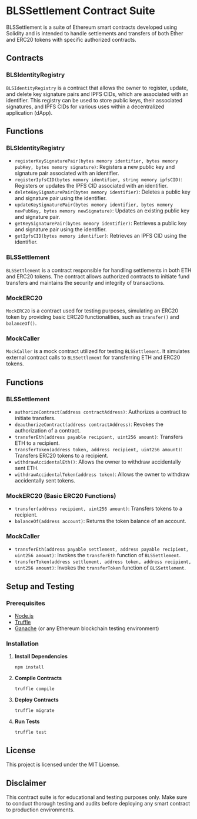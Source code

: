 # BLSSettlement Contract Suite

BLSSettlement is a suite of Ethereum smart contracts developed using Solidity and is intended to handle settlements and transfers of both Ether and ERC20 tokens with specific authorized contracts.

## Contracts

### BLSIdentityRegistry

`BLSIdentityRegistry` is a contract that allows the owner to register, update, and delete key signature pairs and IPFS CIDs, which are associated with an identifier. This registry can be used to store public keys, their associated signatures, and IPFS CIDs for various uses within a decentralized application (dApp).

## Functions

### BLSIdentityRegistry

- `registerKeySignaturePair(bytes memory identifier, bytes memory pubKey, bytes memory signature)`: Registers a new public key and signature pair associated with an identifier.
- `registerIpfsCID(bytes memory identifier, string memory ipfsCID)`: Registers or updates the IPFS CID associated with an identifier.
- `deleteKeySignaturePair(bytes memory identifier)`: Deletes a public key and signature pair using the identifier.
- `updateKeySignaturePair(bytes memory identifier, bytes memory newPubKey, bytes memory newSignature)`: Updates an existing public key and signature pair.
- `getKeySignaturePair(bytes memory identifier)`: Retrieves a public key and signature pair using the identifier.
- `getIpfsCID(bytes memory identifier)`: Retrieves an IPFS CID using the identifier.

### BLSSettlement

`BLSSettlement` is a contract responsible for handling settlements in both ETH and ERC20 tokens. The contract allows authorized contracts to initiate fund transfers and maintains the security and integrity of transactions.

### MockERC20

`MockERC20` is a contract used for testing purposes, simulating an ERC20 token by providing basic ERC20 functionalities, such as `transfer()` and `balanceOf()`.

### MockCaller

`MockCaller` is a mock contract utilized for testing `BLSSettlement`. It simulates external contract calls to `BLSSettlement` for transferring ETH and ERC20 tokens.

## Functions

### BLSSettlement

- `authorizeContract(address contractAddress)`: Authorizes a contract to initiate transfers.
- `deauthorizeContract(address contractAddress)`: Revokes the authorization of a contract.
- `transferEth(address payable recipient, uint256 amount)`: Transfers ETH to a recipient.
- `transferToken(address token, address recipient, uint256 amount)`: Transfers ERC20 tokens to a recipient.
- `withdrawAccidentalEth()`: Allows the owner to withdraw accidentally sent ETH.
- `withdrawAccidentalToken(address token)`: Allows the owner to withdraw accidentally sent tokens.

### MockERC20 (Basic ERC20 Functions)

- `transfer(address recipient, uint256 amount)`: Transfers tokens to a recipient.
- `balanceOf(address account)`: Returns the token balance of an account.

### MockCaller

- `transferEth(address payable settlement, address payable recipient, uint256 amount)`: Invokes the `transferEth` function of `BLSSettlement`.
- `transferToken(address settlement, address token, address recipient, uint256 amount)`: Invokes the `transferToken` function of `BLSSettlement`.

## Setup and Testing

### Prerequisites

- [Node.js](https://nodejs.org/)
- [Truffle](https://www.trufflesuite.com/)
- [Ganache](https://www.trufflesuite.com/ganache) (or any Ethereum blockchain testing environment)

### Installation

1. **Install Dependencies**
   ```
   npm install
   ```
2. **Compile Contracts**
   ```
   truffle compile
   ```
3. **Deploy Contracts**
   ```
   truffle migrate
   ```
4. **Run Tests**
   ```
   truffle test
   ```

## License

This project is licensed under the MIT License.

## Disclaimer

This contract suite is for educational and testing purposes only. Make sure to conduct thorough testing and audits before deploying any smart contract to production environments.
